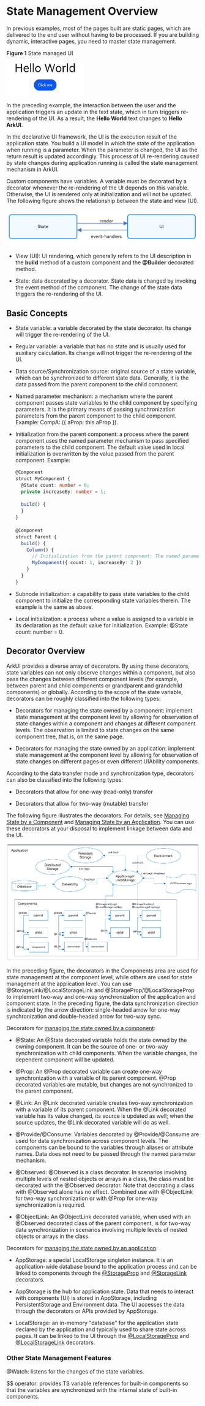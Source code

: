 # State Management Overview


In previous examples, most of the pages built are static pages, which are delivered to the end user without having to be processed. If you are building dynamic, interactive pages, you need to master state management.


  **Figure 1** State managed UI 

![Video_2023-03-06_152548](figures/Video_2023-03-06_152548.gif)


In the preceding example, the interaction between the user and the application triggers an update in the text state, which in turn triggers re-rendering of the UI. As a result, the **Hello World** text changes to **Hello ArkUI**.


In the declarative UI framework, the UI is the execution result of the application state. You build a UI model in which the state of the application when running is a parameter. When the parameter is changed, the UI as the return result is updated accordingly. This process of UI re-rendering caused by state changes during application running is called the state management mechanism in ArkUI.


Custom components have variables. A variable must be decorated by a decorator whenever the re-rendering of the UI depends on this variable. Otherwise, the UI is rendered only at initialization and will not be updated. The following figure shows the relationship between the state and view (UI).


![en-us_image_0000001562352677](figures/en-us_image_0000001562352677.png)


- View (UI): UI rendering, which generally refers to the UI description in the **build** method of a custom component and the **\@Builder** decorated method.

- State: data decorated by a decorator. State data is changed by invoking the event method of the component. The change of the state data triggers the re-rendering of the UI.


## Basic Concepts

- State variable: a variable decorated by the state decorator. Its change will trigger the re-rendering of the UI.

- Regular variable: a variable that has no state and is usually used for auxiliary calculation. Its change will not trigger the re-rendering of the UI.

- Data source/Synchronization source: original source of a state variable, which can be synchronized to different state data. Generally, it is the data passed from the parent component to the child component.

- Named parameter mechanism: a mechanism where the parent component passes state variables to the child component by specifying parameters. It is the primary means of passing synchronization parameters from the parent component to the child component. Example: CompA: ({ aProp: this.aProp }).

- Initialization from the parent component: a process where the parent component uses the named parameter mechanism to pass specified parameters to the child component. The default value used in local initialization is overwritten by the value passed from the parent component. Example:

  ```ts
  @Component
  struct MyComponent {
    @State count: number = 0;
    private increaseBy: number = 1;

    build() {
    }
  }

  @Component
  struct Parent {
    build() {
      Column() {
        // Initialization from the parent component: The named parameter specified here will overwrite the default value defined locally.
        MyComponent({ count: 1, increaseBy: 2 })
      }
    }
  }
  ```

- Subnode initialization: a capability to pass state variables to the child component to initialize the corresponding state variables therein. The example is the same as above.

- Local initialization: a process where a value is assigned to a variable in its declaration as the default value for initialization. Example: \@State count: number = 0.


## Decorator Overview

ArkUI provides a diverse array of decorators. By using these decorators, state variables can not only observe changes within a component, but also pass the changes between different component levels (for example, between parent and child components or grandparent and grandchild components) or globally. According to the scope of the state variable, decorators can be roughly classified into the following types:


- Decorators for managing the state owned by a component: implement state management at the component level by allowing for observation of state changes within a component and changes at different component levels. The observation is limited to state changes on the same component tree, that is, on the same page.

- Decorators for managing the state owned by an application: implement state management at the component level by allowing for observation of state changes on different pages or even different UIAbility components.


According to the data transfer mode and synchronization type, decorators can also be classified into the following types:


- Decorators that allow for one-way (read-only) transfer

- Decorators that allow for two-way (mutable) transfer


The following figure illustrates the decorators. For details, see [Managing State by a Component](arkts-state.md) and [Managing State by an Application](arkts-application-state-management-overview.md). You can use these decorators at your disposal to implement linkage between data and the UI.


![en-us_image_0000001502704640](figures/en-us_image_0000001502704640.png)


In the preceding figure, the decorators in the Components area are used for state management at the component level, while others are used for state management at the application level. You can use \@StorageLink/\@LocalStorageLink and \@StorageProp/\@LocalStorageProp to implement two-way and one-way synchronization of the application and component state. In the preceding figure, the data synchronization direction is indicated by the arrow direction: single-headed arrow for one-way synchronization and double-headed arrow for two-way sync.


Decorators for [managing the state owned by a component](arkts-state.md):


- \@State: An \@State decorated variable holds the state owned by the owning component. It can be the source of one- or two-way synchronization with child components. When the variable changes, the dependent component will be updated. 

- \@Prop: An \@Prop decorated variable can create one-way synchronization with a variable of its parent component. \@Prop decorated variables are mutable, but changes are not synchronized to the parent component.

- \@Link: An \@Link decorated variable creates two-way synchronization with a variable of its parent component. When the @Link decorated variable has its value changed, its source is updated as well; when the source updates, the @Link decorated variable will do as well.

- \@Provide/\@Consume: Variables decorated by \@Provide/\@Consume are used for data synchronization across component levels. The components can be bound to the variables through aliases or attribute names. Data does not need to be passed through the named parameter mechanism.

- \@Observed: \@Observed is a class decorator. In scenarios involving multiple levels of nested objects or arrays in a class, the class must be decorated with the @Observed decorator. Note that decorating a class with \@Observed alone has no effect. Combined use with \@ObjectLink for two-way synchronization or with \@Prop for one-way synchronization is required.

- \@ObjectLink: An \@ObjectLink decorated variable, when used with an \@Observed decorated class of the parent component, is for two-way data synchronization in scenarios involving multiple levels of nested objects or arrays in the class.


Decorators for [managing the state owned by an application](arkts-state.md):


- AppStorage: a special LocalStorage singleton instance. It is an application-wide database bound to the application process and can be linked to components through the [@StorageProp](arkts-appstorage.md#storageprop) and [@StorageLink](arkts-appstorage.md#storagelink) decorators.

- AppStorage is the hub for application state. Data that needs to interact with components (UI) is stored in AppStorage, including PersistentStorage and Environment data. The UI accesses the data through the decorators or APIs provided by AppStorage.

- LocalStorage: an in-memory "database" for the application state declared by the application and typically used to share state across pages. It can be linked to the UI through the [@LocalStorageProp](arkts-localstorage.md#localstorageprop) and [@LocalStorageLink](arkts-localstorage.md#localstoragelink) decorators.


### Other State Management Features

\@Watch: listens for the changes of the state variables.


$$ operator: provides TS variable references for built-in components so that the variables are synchronized with the internal state of built-in components.
